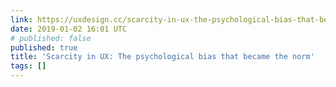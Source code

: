 ```yaml
---
link: https://uxdesign.cc/scarcity-in-ux-the-psychological-bias-that-became-the-norm-3e666b749a9a
date: 2019-01-02 16:01 UTC
# published: false
published: true
title: 'Scarcity in UX: The psychological bias that became the norm'
tags: []
---
```



